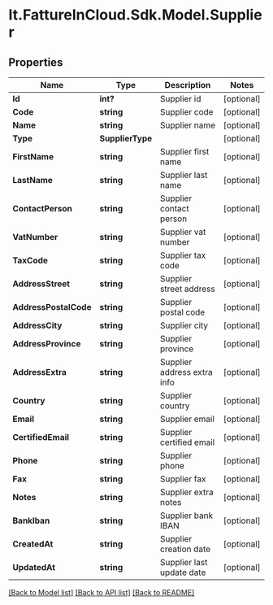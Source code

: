 # It.FattureInCloud.Sdk.Model.Supplier

## Properties

Name | Type | Description | Notes
------------ | ------------- | ------------- | -------------
**Id** | **int?** | Supplier id | [optional] 
**Code** | **string** | Supplier code | [optional] 
**Name** | **string** | Supplier name | [optional] 
**Type** | **SupplierType** |  | [optional] 
**FirstName** | **string** | Supplier first name | [optional] 
**LastName** | **string** | Supplier last name | [optional] 
**ContactPerson** | **string** | Supplier contact person | [optional] 
**VatNumber** | **string** | Supplier vat number | [optional] 
**TaxCode** | **string** | Supplier tax code | [optional] 
**AddressStreet** | **string** | Supplier street address | [optional] 
**AddressPostalCode** | **string** | Supplier postal code | [optional] 
**AddressCity** | **string** | Supplier city | [optional] 
**AddressProvince** | **string** | Supplier province | [optional] 
**AddressExtra** | **string** | Supplier address extra info | [optional] 
**Country** | **string** | Supplier country | [optional] 
**Email** | **string** | Supplier email | [optional] 
**CertifiedEmail** | **string** | Supplier certified email | [optional] 
**Phone** | **string** | Supplier phone | [optional] 
**Fax** | **string** | Supplier fax | [optional] 
**Notes** | **string** | Supplier extra notes | [optional] 
**BankIban** | **string** | Supplier bank IBAN | [optional] 
**CreatedAt** | **string** | Supplier creation date | [optional] 
**UpdatedAt** | **string** | Supplier last update date | [optional] 

[[Back to Model list]](../README.md#documentation-for-models) [[Back to API list]](../README.md#documentation-for-api-endpoints) [[Back to README]](../README.md)

